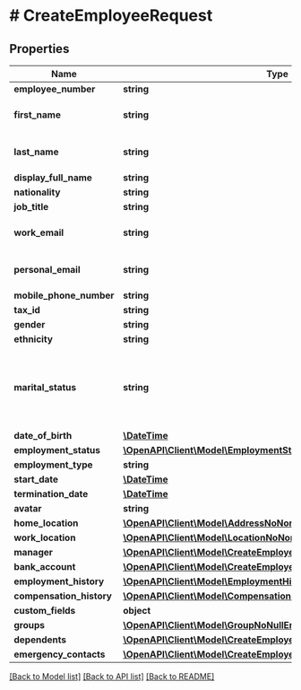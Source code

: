 # # CreateEmployeeRequest

## Properties

Name | Type | Description | Notes
------------ | ------------- | ------------- | -------------
**employee_number** | **string** |  | [optional]
**first_name** | **string** | the first name of the individual |
**last_name** | **string** | the last name of the individual |
**display_full_name** | **string** |  | [optional]
**nationality** | **string** |  | [optional]
**job_title** | **string** |  | [optional]
**work_email** | **string** | the work email of the individual | [optional]
**personal_email** | **string** | the personal email of the individual | [optional]
**mobile_phone_number** | **string** | +1234567890 | [optional]
**tax_id** | **string** |  | [optional]
**gender** | **string** |  | [optional]
**ethnicity** | **string** |  | [optional]
**marital_status** | **string** | &#x60;other&#x60; option can include co-habitating, civil partnership, separated, widowed, etc | [optional]
**date_of_birth** | [**\DateTime**](\DateTime.md) |  | [optional]
**employment_status** | [**\OpenAPI\Client\Model\EmploymentStatusNotNullRequest**](EmploymentStatusNotNullRequest.md) |  | [optional]
**employment_type** | **string** |  | [optional]
**start_date** | [**\DateTime**](\DateTime.md) |  | [optional]
**termination_date** | [**\DateTime**](\DateTime.md) |  | [optional]
**avatar** | **string** |  | [optional]
**home_location** | [**\OpenAPI\Client\Model\AddressNoNonNullRequest**](AddressNoNonNullRequest.md) |  | [optional]
**work_location** | [**\OpenAPI\Client\Model\LocationNoNonNullRequest**](LocationNoNonNullRequest.md) |  | [optional]
**manager** | [**\OpenAPI\Client\Model\CreateEmployeeRequestManager**](CreateEmployeeRequestManager.md) |  | [optional]
**bank_account** | [**\OpenAPI\Client\Model\CreateEmployeeRequestBankAccount**](CreateEmployeeRequestBankAccount.md) |  | [optional]
**employment_history** | [**\OpenAPI\Client\Model\EmploymentHistoryNoNonNullRequest[]**](EmploymentHistoryNoNonNullRequest.md) |  | [optional]
**compensation_history** | [**\OpenAPI\Client\Model\CompensationHistoryNoNonNullRequest[]**](CompensationHistoryNoNonNullRequest.md) |  | [optional]
**custom_fields** | **object** |  | [optional]
**groups** | [**\OpenAPI\Client\Model\GroupNoNullEnumRequest[]**](GroupNoNullEnumRequest.md) |  | [optional]
**dependents** | [**\OpenAPI\Client\Model\CreateEmployeeRequestDependents[]**](CreateEmployeeRequestDependents.md) |  | [optional]
**emergency_contacts** | [**\OpenAPI\Client\Model\CreateEmployeeRequestEmergencyContacts[]**](CreateEmployeeRequestEmergencyContacts.md) |  | [optional]

[[Back to Model list]](../../README.md#models) [[Back to API list]](../../README.md#endpoints) [[Back to README]](../../README.md)
